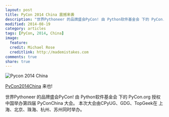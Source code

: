 ```yaml
---
layout: post
title: PyCon 2014 China 震撼来袭
description: "世界Pythoneer 的品牌盛会PyCon! 由 Python软件基金会 下的 PyCon.org 授权中国举办第四届 PyConChina 大会。 本次大会由CPyUG、GDG、TopGeek在 上海、北京、珠海、杭州、苏州同时举办。"
modified: 2014-08-19
category: articles
tags: [PyCon, 2014, China]
image:
  feature:
  credit: Michael Rose
  creditlink: http://mademistakes.com
comments: true
share: true
---
```


![Pycon 2014 China](http://zoomq.qiniudn.com/CPyUG/PyCon2014China/design/PyCon2013CHIna_logo_w200-h150.png)

[PyCon2014China](http://cn.pycon.org/2014/#pycon2014china) 来也!

世界Pythoneer 的品牌盛会PyCon! 由 Python软件基金会 下的 PyCon.org 授权中国举办第四届 PyConChina 大会。 本次大会由CPyUG、GDG、TopGeek在 上海、北京、珠海、杭州、苏州同时举办。
